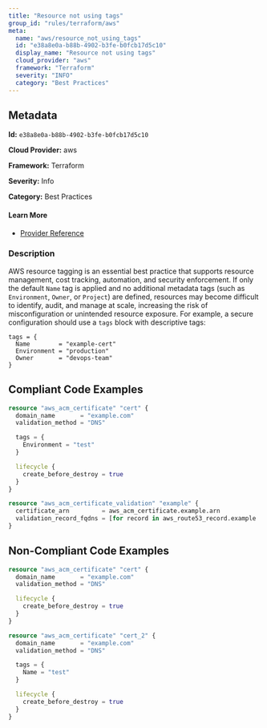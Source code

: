 ```yaml
---
title: "Resource not using tags"
group_id: "rules/terraform/aws"
meta:
  name: "aws/resource_not_using_tags"
  id: "e38a8e0a-b88b-4902-b3fe-b0fcb17d5c10"
  display_name: "Resource not using tags"
  cloud_provider: "aws"
  framework: "Terraform"
  severity: "INFO"
  category: "Best Practices"
---
```

## Metadata

**Id:** `e38a8e0a-b88b-4902-b3fe-b0fcb17d5c10`

**Cloud Provider:** aws

**Framework:** Terraform

**Severity:** Info

**Category:** Best Practices

#### Learn More

 - [Provider Reference](https://registry.terraform.io/providers/hashicorp/aws/latest/docs/guides/resource-tagging)

### Description

 AWS resource tagging is an essential best practice that supports resource management, cost tracking, automation, and security enforcement. If only the default `Name` tag is applied and no additional metadata tags (such as `Environment`, `Owner`, or `Project`) are defined, resources may become difficult to identify, audit, and manage at scale, increasing the risk of misconfiguration or unintended resource exposure. For example, a secure configuration should use a `tags` block with descriptive tags:

```
tags = {
  Name        = "example-cert"
  Environment = "production"
  Owner       = "devops-team"
}
```


## Compliant Code Examples
```tf
resource "aws_acm_certificate" "cert" {
  domain_name       = "example.com"
  validation_method = "DNS"

  tags = {
    Environment = "test"
  }

  lifecycle {
    create_before_destroy = true
  }
}

resource "aws_acm_certificate_validation" "example" {
  certificate_arn         = aws_acm_certificate.example.arn
  validation_record_fqdns = [for record in aws_route53_record.example : record.fqdn]
}

```
## Non-Compliant Code Examples
```tf
resource "aws_acm_certificate" "cert" {
  domain_name       = "example.com"
  validation_method = "DNS"

  lifecycle {
    create_before_destroy = true
  }
}

resource "aws_acm_certificate" "cert_2" {
  domain_name       = "example.com"
  validation_method = "DNS"

  tags = {
    Name = "test"
  }

  lifecycle {
    create_before_destroy = true
  }
}

```